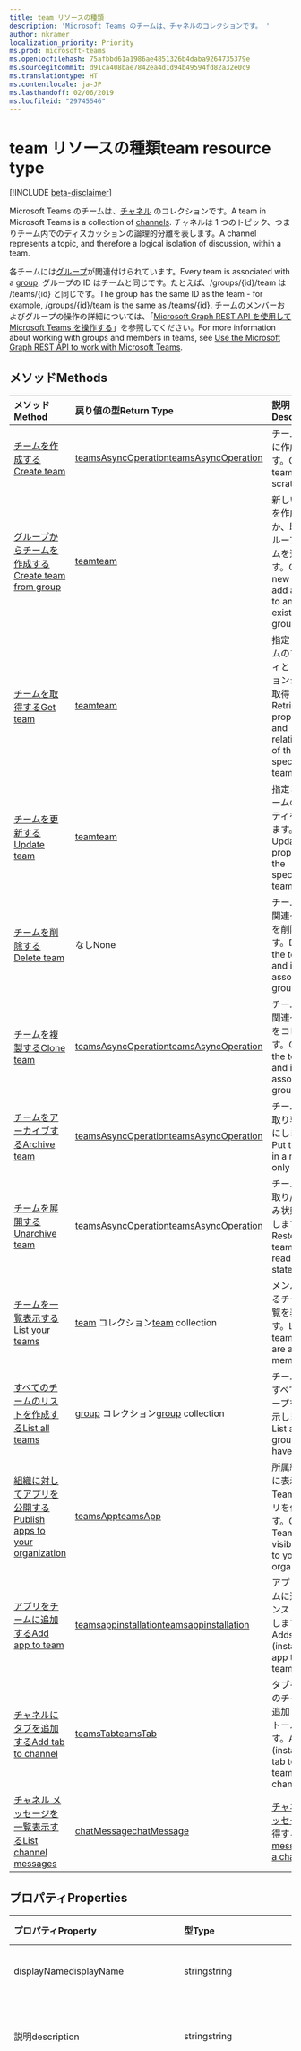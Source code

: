```yaml
---
title: team リソースの種類
description: 'Microsoft Teams のチームは、チャネルのコレクションです。 '
author: nkramer
localization_priority: Priority
ms.prod: microsoft-teams
ms.openlocfilehash: 75afbbd61a1986ae4851326b4daba9264735379e
ms.sourcegitcommit: d91ca408bae7842ea4d1d94b49594fd82a32e0c9
ms.translationtype: HT
ms.contentlocale: ja-JP
ms.lasthandoff: 02/06/2019
ms.locfileid: "29745546"
---
```

# <a name="team-resource-type"></a><span data-ttu-id="2b8b8-103">team リソースの種類</span><span class="sxs-lookup"><span data-stu-id="2b8b8-103">team resource type</span></span>

[!INCLUDE [beta-disclaimer](../../includes/beta-disclaimer.md)]

<span data-ttu-id="2b8b8-104">Microsoft Teams のチームは、[チャネル](channel.md) のコレクションです。</span><span class="sxs-lookup"><span data-stu-id="2b8b8-104">A team in Microsoft Teams is a collection of [channels](channel.md).</span></span> <span data-ttu-id="2b8b8-105">チャネルは 1 つのトピック、つまりチーム内でのディスカッションの論理的分離を表します。</span><span class="sxs-lookup"><span data-stu-id="2b8b8-105">A channel represents a topic, and therefore a logical isolation of discussion, within a team.</span></span>

<span data-ttu-id="2b8b8-106">各チームには[グループ](../resources/group.md)が関連付けられています。</span><span class="sxs-lookup"><span data-stu-id="2b8b8-106">Every team is associated with a [group](../resources/group.md).</span></span>
<span data-ttu-id="2b8b8-107">グループの ID はチームと同じです。たとえば、/groups/{id}/team は /teams/{id} と同じです。</span><span class="sxs-lookup"><span data-stu-id="2b8b8-107">The group has the same ID as the team - for example, /groups/{id}/team is the same as /teams/{id}.</span></span>
<span data-ttu-id="2b8b8-108">チームのメンバーおよびグループの操作の詳細については、「[Microsoft Graph REST API を使用して Microsoft Teams を操作する](teams-api-overview.md)」を参照してください。</span><span class="sxs-lookup"><span data-stu-id="2b8b8-108">For more information about working with groups and members in teams, see [Use the Microsoft Graph REST API to work with Microsoft Teams](teams-api-overview.md).</span></span>

## <a name="methods"></a><span data-ttu-id="2b8b8-109">メソッド</span><span class="sxs-lookup"><span data-stu-id="2b8b8-109">Methods</span></span>

| <span data-ttu-id="2b8b8-110">メソッド</span><span class="sxs-lookup"><span data-stu-id="2b8b8-110">Method</span></span>       | <span data-ttu-id="2b8b8-111">戻り値の型</span><span class="sxs-lookup"><span data-stu-id="2b8b8-111">Return Type</span></span>  |<span data-ttu-id="2b8b8-112">説明</span><span class="sxs-lookup"><span data-stu-id="2b8b8-112">Description</span></span>|
|:---------------|:--------|:----------|
|[<span data-ttu-id="2b8b8-113">チームを作成する</span><span class="sxs-lookup"><span data-stu-id="2b8b8-113">Create team</span></span>](../api/team-post.md) | [<span data-ttu-id="2b8b8-114">teamsAsyncOperation</span><span class="sxs-lookup"><span data-stu-id="2b8b8-114">teamsAsyncOperation</span></span>](teamsasyncoperation.md) | <span data-ttu-id="2b8b8-115">チームを新規に作成します。</span><span class="sxs-lookup"><span data-stu-id="2b8b8-115">Create a team from scratch.</span></span> |
|[<span data-ttu-id="2b8b8-116">グループからチームを作成する</span><span class="sxs-lookup"><span data-stu-id="2b8b8-116">Create team from group</span></span>](../api/team-put-teams.md) | [<span data-ttu-id="2b8b8-117">team</span><span class="sxs-lookup"><span data-stu-id="2b8b8-117">team</span></span>](team.md) | <span data-ttu-id="2b8b8-118">新しいチームを作成するか、既存のグループにチームを追加します。</span><span class="sxs-lookup"><span data-stu-id="2b8b8-118">Create a new team, or add a team to an existing group.</span></span>|
|[<span data-ttu-id="2b8b8-119">チームを取得する</span><span class="sxs-lookup"><span data-stu-id="2b8b8-119">Get team</span></span>](../api/team-get.md) | [<span data-ttu-id="2b8b8-120">team</span><span class="sxs-lookup"><span data-stu-id="2b8b8-120">team</span></span>](team.md) | <span data-ttu-id="2b8b8-121">指定したチームのプロパティとリレーションシップを取得します。</span><span class="sxs-lookup"><span data-stu-id="2b8b8-121">Retrieve the properties and relationships of the specified team.</span></span>|
|[<span data-ttu-id="2b8b8-122">チームを更新する</span><span class="sxs-lookup"><span data-stu-id="2b8b8-122">Update team</span></span>](../api/team-update.md) | [<span data-ttu-id="2b8b8-123">team</span><span class="sxs-lookup"><span data-stu-id="2b8b8-123">team</span></span>](team.md) |<span data-ttu-id="2b8b8-124">指定されたチームのプロパティを更新します。</span><span class="sxs-lookup"><span data-stu-id="2b8b8-124">Update the properties of the specified team.</span></span> |
|[<span data-ttu-id="2b8b8-125">チームを削除する</span><span class="sxs-lookup"><span data-stu-id="2b8b8-125">Delete team</span></span>](/graph/api/group-delete?view=graph-rest-1.0) | <span data-ttu-id="2b8b8-126">なし</span><span class="sxs-lookup"><span data-stu-id="2b8b8-126">None</span></span> |<span data-ttu-id="2b8b8-127">チームとその関連グループを削除します。</span><span class="sxs-lookup"><span data-stu-id="2b8b8-127">Delete the team and its associated group.</span></span> |
|[<span data-ttu-id="2b8b8-128">チームを複製する</span><span class="sxs-lookup"><span data-stu-id="2b8b8-128">Clone team</span></span>](../api/team-clone.md) | [<span data-ttu-id="2b8b8-129">teamsAsyncOperation</span><span class="sxs-lookup"><span data-stu-id="2b8b8-129">teamsAsyncOperation</span></span>](../resources/teamsasyncoperation.md) |<span data-ttu-id="2b8b8-130">チームとその関連グループをコピーします。</span><span class="sxs-lookup"><span data-stu-id="2b8b8-130">Copy the team and its associated group.</span></span> |
|[<span data-ttu-id="2b8b8-131">チームをアーカイブする</span><span class="sxs-lookup"><span data-stu-id="2b8b8-131">Archive team</span></span>](../api/team-archive.md) | [<span data-ttu-id="2b8b8-132">teamsAsyncOperation</span><span class="sxs-lookup"><span data-stu-id="2b8b8-132">teamsAsyncOperation</span></span>](../resources/teamsasyncoperation.md) |<span data-ttu-id="2b8b8-133">チームを読み取り専用状態にします。</span><span class="sxs-lookup"><span data-stu-id="2b8b8-133">Put the team in a read-only state.</span></span> |
|[<span data-ttu-id="2b8b8-134">チームを展開する</span><span class="sxs-lookup"><span data-stu-id="2b8b8-134">Unarchive team</span></span>](../api/team-unarchive.md) | [<span data-ttu-id="2b8b8-135">teamsAsyncOperation</span><span class="sxs-lookup"><span data-stu-id="2b8b8-135">teamsAsyncOperation</span></span>](../resources/teamsasyncoperation.md) |<span data-ttu-id="2b8b8-136">チームを読み取り/書き込み状態に復元します。</span><span class="sxs-lookup"><span data-stu-id="2b8b8-136">Restore the team to a read-write state.</span></span> |
|[<span data-ttu-id="2b8b8-137">チームを一覧表示する</span><span class="sxs-lookup"><span data-stu-id="2b8b8-137">List your teams</span></span>](../api/user-list-joinedteams.md) | <span data-ttu-id="2b8b8-138">[team](team.md) コレクション</span><span class="sxs-lookup"><span data-stu-id="2b8b8-138">[team](team.md) collection</span></span> | <span data-ttu-id="2b8b8-139">メンバーであるチームの一覧を表示します。</span><span class="sxs-lookup"><span data-stu-id="2b8b8-139">List the teams you are a member of.</span></span> |
|[<span data-ttu-id="2b8b8-140">すべてのチームのリストを作成する</span><span class="sxs-lookup"><span data-stu-id="2b8b8-140">List all teams</span></span>](/graph/teams-list-all-teams) | <span data-ttu-id="2b8b8-141">[group](group.md) コレクション</span><span class="sxs-lookup"><span data-stu-id="2b8b8-141">[group](group.md) collection</span></span> | <span data-ttu-id="2b8b8-142">チームを持つすべてのグループを一覧表示します。</span><span class="sxs-lookup"><span data-stu-id="2b8b8-142">List all groups that have teams.</span></span> |
|[<span data-ttu-id="2b8b8-143">組織に対してアプリを公開する</span><span class="sxs-lookup"><span data-stu-id="2b8b8-143">Publish apps to your organization</span></span>](../resources/teamsapp.md)| [<span data-ttu-id="2b8b8-144">teamsApp</span><span class="sxs-lookup"><span data-stu-id="2b8b8-144">teamsApp</span></span>](../resources/teamsapp.md) | <span data-ttu-id="2b8b8-145">所属組織のみに表示する Teams アプリを作成します。</span><span class="sxs-lookup"><span data-stu-id="2b8b8-145">Create Teams apps visible only to your organization.</span></span> |
|[<span data-ttu-id="2b8b8-146">アプリをチームに追加する</span><span class="sxs-lookup"><span data-stu-id="2b8b8-146">Add app to team</span></span>](../api/teamsappinstallation-add.md) | [<span data-ttu-id="2b8b8-147">teamsappinstallation</span><span class="sxs-lookup"><span data-stu-id="2b8b8-147">teamsappinstallation</span></span>](teamsappinstallation.md) | <span data-ttu-id="2b8b8-148">アプリをチームに追加 (インストール) します。</span><span class="sxs-lookup"><span data-stu-id="2b8b8-148">Adds (installs) an app to a team.</span></span>|
|[<span data-ttu-id="2b8b8-149">チャネルにタブを追加する</span><span class="sxs-lookup"><span data-stu-id="2b8b8-149">Add tab to channel</span></span>](../api/teamstab-add.md) | [<span data-ttu-id="2b8b8-150">teamsTab</span><span class="sxs-lookup"><span data-stu-id="2b8b8-150">teamsTab</span></span>](../resources/teamstab.md) | <span data-ttu-id="2b8b8-151">タブをチームのチャネルに追加 (インストール) します。</span><span class="sxs-lookup"><span data-stu-id="2b8b8-151">Adds (installs) a tab to a team's channel.</span></span>|
|[<span data-ttu-id="2b8b8-152">チャネル メッセージを一覧表示する</span><span class="sxs-lookup"><span data-stu-id="2b8b8-152">List channel messages</span></span>](../api/channel-list-messages.md)  | [<span data-ttu-id="2b8b8-153">chatMessage</span><span class="sxs-lookup"><span data-stu-id="2b8b8-153">chatMessage</span></span>](../resources/chatmessage.md) | [<span data-ttu-id="2b8b8-154">チャネルのメッセージを取得する</span><span class="sxs-lookup"><span data-stu-id="2b8b8-154">Get messages in a channel</span></span>](../api/channel-list-messages.md) |

## <a name="properties"></a><span data-ttu-id="2b8b8-155">プロパティ</span><span class="sxs-lookup"><span data-stu-id="2b8b8-155">Properties</span></span>

| <span data-ttu-id="2b8b8-156">プロパティ</span><span class="sxs-lookup"><span data-stu-id="2b8b8-156">Property</span></span> | <span data-ttu-id="2b8b8-157">型</span><span class="sxs-lookup"><span data-stu-id="2b8b8-157">Type</span></span>   | <span data-ttu-id="2b8b8-158">説明</span><span class="sxs-lookup"><span data-stu-id="2b8b8-158">Description</span></span> |
|:---------------|:--------|:----------|
|<span data-ttu-id="2b8b8-159">displayName</span><span class="sxs-lookup"><span data-stu-id="2b8b8-159">displayName</span></span>|<span data-ttu-id="2b8b8-160">string</span><span class="sxs-lookup"><span data-stu-id="2b8b8-160">string</span></span>| <span data-ttu-id="2b8b8-161">チームの名前。</span><span class="sxs-lookup"><span data-stu-id="2b8b8-161">The name of the team.</span></span> |
|<span data-ttu-id="2b8b8-162">説明</span><span class="sxs-lookup"><span data-stu-id="2b8b8-162">description</span></span>|<span data-ttu-id="2b8b8-163">string</span><span class="sxs-lookup"><span data-stu-id="2b8b8-163">string</span></span>| <span data-ttu-id="2b8b8-164">チームに関するオプションの説明。</span><span class="sxs-lookup"><span data-stu-id="2b8b8-164">An optional description for the team.</span></span> |
|<span data-ttu-id="2b8b8-165">classification</span><span class="sxs-lookup"><span data-stu-id="2b8b8-165">classification</span></span>|<span data-ttu-id="2b8b8-166">string</span><span class="sxs-lookup"><span data-stu-id="2b8b8-166">string</span></span>| <span data-ttu-id="2b8b8-167">省略可能なラベル。</span><span class="sxs-lookup"><span data-stu-id="2b8b8-167">An optional label.</span></span> <span data-ttu-id="2b8b8-168">通常、チームのデータまたはビジネスの機密度を記述します。</span><span class="sxs-lookup"><span data-stu-id="2b8b8-168">Typically describes the data or business sensitivity of the team.</span></span> <span data-ttu-id="2b8b8-169">テナントのディレクトリで事前に構成されているセットのいずれかに一致する必要があります。</span><span class="sxs-lookup"><span data-stu-id="2b8b8-169">Must match one of a pre-configured set in the tenant's directory.</span></span> |
|<span data-ttu-id="2b8b8-170">specialization</span><span class="sxs-lookup"><span data-stu-id="2b8b8-170">specialization</span></span>|[<span data-ttu-id="2b8b8-171">teamSpecialization</span><span class="sxs-lookup"><span data-stu-id="2b8b8-171">teamSpecialization</span></span>](teamspecialization.md)| <span data-ttu-id="2b8b8-172">省略可能。</span><span class="sxs-lookup"><span data-stu-id="2b8b8-172">Optional.</span></span> <span data-ttu-id="2b8b8-173">チームが特定のユース ケースを目的としているかどうかを示します。</span><span class="sxs-lookup"><span data-stu-id="2b8b8-173">Indicates whether the team is intended for a particular use case.</span></span>  <span data-ttu-id="2b8b8-174">チーム専門分野ごとに、ユース ケースをターゲットとする一意の動作とエクスペリエンスにアクセスできます。</span><span class="sxs-lookup"><span data-stu-id="2b8b8-174">Each team specialization has access to unique behaviors and experiences targeted to its use case.</span></span> |
|<span data-ttu-id="2b8b8-175">visibility</span><span class="sxs-lookup"><span data-stu-id="2b8b8-175">visibility</span></span>|[<span data-ttu-id="2b8b8-176">teamVisibilityType</span><span class="sxs-lookup"><span data-stu-id="2b8b8-176">teamVisibilityType</span></span>](teamvisibilitytype.md)| <span data-ttu-id="2b8b8-177">グループとチームの可視性。</span><span class="sxs-lookup"><span data-stu-id="2b8b8-177">The visibility of a the group and team.</span></span> <span data-ttu-id="2b8b8-178">既定では Public です。</span><span class="sxs-lookup"><span data-stu-id="2b8b8-178">Defaults to Public.</span></span> |
|<span data-ttu-id="2b8b8-179">funSettings</span><span class="sxs-lookup"><span data-stu-id="2b8b8-179">funSettings</span></span>|[<span data-ttu-id="2b8b8-180">teamFunSettings</span><span class="sxs-lookup"><span data-stu-id="2b8b8-180">teamFunSettings</span></span>](teamfunsettings.md) |<span data-ttu-id="2b8b8-181">チームでの Giphy、ミーム、およびステッカーの使用を構成する設定。</span><span class="sxs-lookup"><span data-stu-id="2b8b8-181">Settings to configure use of Giphy, memes, and stickers in the team.</span></span>|
|<span data-ttu-id="2b8b8-182">guestSettings</span><span class="sxs-lookup"><span data-stu-id="2b8b8-182">guestSettings</span></span>|[<span data-ttu-id="2b8b8-183">teamGuestSettings</span><span class="sxs-lookup"><span data-stu-id="2b8b8-183">teamGuestSettings</span></span>](teamguestsettings.md) |<span data-ttu-id="2b8b8-184">ゲストがチームでチャネルを作成、更新、削除できるかどうかを構成する設定。</span><span class="sxs-lookup"><span data-stu-id="2b8b8-184">Settings to configure whether guests can create, update, or delete channels in the team.</span></span>|
|<span data-ttu-id="2b8b8-185">InternalId</span><span class="sxs-lookup"><span data-stu-id="2b8b8-185">InternalId</span></span> | <span data-ttu-id="2b8b8-186">string</span><span class="sxs-lookup"><span data-stu-id="2b8b8-186">string</span></span> | <span data-ttu-id="2b8b8-187">監査ログまたは [Office 365 マネージメント アクティビティ API](https://docs.microsoft.com/ja-JP/office/office-365-management-api/office-365-management-activity-api-reference) など、いくつかの場所で使用されているチームの一意の ID。</span><span class="sxs-lookup"><span data-stu-id="2b8b8-187">A unique ID for the team that has been used in a few places such as the audit log/[Office 365 Management Activity API](https://docs.microsoft.com/ja-JP/office/office-365-management-api/office-365-management-activity-api-reference).</span></span> |
|<span data-ttu-id="2b8b8-188">isArchived</span><span class="sxs-lookup"><span data-stu-id="2b8b8-188">isArchived</span></span>|<span data-ttu-id="2b8b8-189">Boolean</span><span class="sxs-lookup"><span data-stu-id="2b8b8-189">Boolean</span></span>|<span data-ttu-id="2b8b8-190">このチームが読み取り専用モードかどうか。</span><span class="sxs-lookup"><span data-stu-id="2b8b8-190">Whether this team is in read-only mode.</span></span> |
|<span data-ttu-id="2b8b8-191">memberSettings</span><span class="sxs-lookup"><span data-stu-id="2b8b8-191">memberSettings</span></span>|[<span data-ttu-id="2b8b8-192">teamMemberSettings</span><span class="sxs-lookup"><span data-stu-id="2b8b8-192">teamMemberSettings</span></span>](teammembersettings.md) |<span data-ttu-id="2b8b8-193">メンバーが特定のアクション (チャネルの作成、ボットの追加など) をチーム内で実行できるかどうかを構成する設定。</span><span class="sxs-lookup"><span data-stu-id="2b8b8-193">Settings to configure whether members can perform certain actions, for example, create channels and add bots, in the team.</span></span>|
|<span data-ttu-id="2b8b8-194">messagingSettings</span><span class="sxs-lookup"><span data-stu-id="2b8b8-194">messagingSettings</span></span>|[<span data-ttu-id="2b8b8-195">teamMessagingSettings</span><span class="sxs-lookup"><span data-stu-id="2b8b8-195">teamMessagingSettings</span></span>](teammessagingsettings.md) |<span data-ttu-id="2b8b8-196">チームでメッセージとメンションを構成する設定。</span><span class="sxs-lookup"><span data-stu-id="2b8b8-196">Settings to configure messaging and mentions in the team.</span></span>|
|<span data-ttu-id="2b8b8-197">webUrl</span><span class="sxs-lookup"><span data-stu-id="2b8b8-197">webUrl</span></span>|<span data-ttu-id="2b8b8-198">string (読み取り専用)</span><span class="sxs-lookup"><span data-stu-id="2b8b8-198">string (readonly)</span></span> | <span data-ttu-id="2b8b8-199">Microsoft Teams クライアントのチームに移動するハイパーリンク。</span><span class="sxs-lookup"><span data-stu-id="2b8b8-199">A hyperlink that will go to the team in the Microsoft Teams client.</span></span> <span data-ttu-id="2b8b8-200">これは、Microsoft Teams クライアントでチームを右クリックし、**[Get link to team]** を選択すると作成される URL です。</span><span class="sxs-lookup"><span data-stu-id="2b8b8-200">This is the URL that you get when you right-click a team in the Microsoft Teams client and select **Get link to team**.</span></span> <span data-ttu-id="2b8b8-201">この URL は不透明 blob として扱われる必要があり、また解析されません。</span><span class="sxs-lookup"><span data-stu-id="2b8b8-201">This URL should be treated as an opaque blob, and not parsed.</span></span> |

## <a name="relationships"></a><span data-ttu-id="2b8b8-202">リレーションシップ</span><span class="sxs-lookup"><span data-stu-id="2b8b8-202">Relationships</span></span>

| <span data-ttu-id="2b8b8-203">リレーションシップ</span><span class="sxs-lookup"><span data-stu-id="2b8b8-203">Relationship</span></span> | <span data-ttu-id="2b8b8-204">型</span><span class="sxs-lookup"><span data-stu-id="2b8b8-204">Type</span></span>   | <span data-ttu-id="2b8b8-205">説明</span><span class="sxs-lookup"><span data-stu-id="2b8b8-205">Description</span></span> |
|:---------------|:--------|:----------|
|<span data-ttu-id="2b8b8-206">apps</span><span class="sxs-lookup"><span data-stu-id="2b8b8-206">apps</span></span>|<span data-ttu-id="2b8b8-207">[teamsApp](teamsapp.md) コレクション</span><span class="sxs-lookup"><span data-stu-id="2b8b8-207">[teamsApp](teamsapp.md) collection</span></span>| <span data-ttu-id="2b8b8-208">(現在不使用) このチームにインストールされているアプリ。</span><span class="sxs-lookup"><span data-stu-id="2b8b8-208">(Obsolete) The apps installed in this team.</span></span>|
|<span data-ttu-id="2b8b8-209">channels</span><span class="sxs-lookup"><span data-stu-id="2b8b8-209">channels</span></span>|<span data-ttu-id="2b8b8-210">[channel](channel.md) コレクション</span><span class="sxs-lookup"><span data-stu-id="2b8b8-210">[channel](channel.md) collection</span></span>|<span data-ttu-id="2b8b8-211">チームに関連付けられているチャネルとメッセージのコレクション。</span><span class="sxs-lookup"><span data-stu-id="2b8b8-211">The collection of channels & messages associated with the team.</span></span>|
|<span data-ttu-id="2b8b8-212">installedApps</span><span class="sxs-lookup"><span data-stu-id="2b8b8-212">installedApps</span></span>|<span data-ttu-id="2b8b8-213">[teamsAppInstallation](teamsappinstallation.md) コレクション</span><span class="sxs-lookup"><span data-stu-id="2b8b8-213">[teamsAppInstallation](teamsappinstallation.md) collection</span></span>|<span data-ttu-id="2b8b8-214">このチームにインストールされているアプリ。</span><span class="sxs-lookup"><span data-stu-id="2b8b8-214">The apps installed in this team.</span></span>|
|<span data-ttu-id="2b8b8-215">owners</span><span class="sxs-lookup"><span data-stu-id="2b8b8-215">owners</span></span>|[<span data-ttu-id="2b8b8-216">user</span><span class="sxs-lookup"><span data-stu-id="2b8b8-216">user</span></span>](user.md)| <span data-ttu-id="2b8b8-217">このチームの所有者の一覧。</span><span class="sxs-lookup"><span data-stu-id="2b8b8-217">The list of this team's owners.</span></span> |
|<span data-ttu-id="2b8b8-218">operations</span><span class="sxs-lookup"><span data-stu-id="2b8b8-218">operations</span></span>|<span data-ttu-id="2b8b8-219">[teamsAsyncOperation](teamsasyncoperation.md) コレクション</span><span class="sxs-lookup"><span data-stu-id="2b8b8-219">[teamsAsyncOperation](teamsasyncoperation.md) collection</span></span>| <span data-ttu-id="2b8b8-220">このチームで実行済みまたは実行中の非同期操作です。</span><span class="sxs-lookup"><span data-stu-id="2b8b8-220">The async operations that ran or are running on this team.</span></span> | 
|<span data-ttu-id="2b8b8-221">template</span><span class="sxs-lookup"><span data-stu-id="2b8b8-221">template</span></span>|[<span data-ttu-id="2b8b8-222">teamsTemplate</span><span class="sxs-lookup"><span data-stu-id="2b8b8-222">teamsTemplate</span></span>](teamstemplate.md)| <span data-ttu-id="2b8b8-223">このチームの作成元テンプレート。</span><span class="sxs-lookup"><span data-stu-id="2b8b8-223">The template this team was created from.</span></span> <span data-ttu-id="2b8b8-224">[使用可能なテンプレート](https://docs.microsoft.com/ja-JP/MicrosoftTeams/get-started-with-teams-templates)を参照してください。</span><span class="sxs-lookup"><span data-stu-id="2b8b8-224">See [available templates](https://docs.microsoft.com/ja-JP/MicrosoftTeams/get-started-with-teams-templates).</span></span> |

## <a name="json-representation"></a><span data-ttu-id="2b8b8-225">JSON 表記</span><span class="sxs-lookup"><span data-stu-id="2b8b8-225">JSON representation</span></span>

<span data-ttu-id="2b8b8-226">リソースの JSON 表記を次に示します。</span><span class="sxs-lookup"><span data-stu-id="2b8b8-226">The following is a JSON representation of the resource.</span></span>

<!-- {
  "blockType": "resource",
  "@odata.type": "microsoft.graph.team",
  "baseType": "microsoft.graph.entity"
}-->

```json
{  
  "guestSettings": {"@odata.type": "microsoft.graph.teamGuestSettings"},
  "memberSettings": {"@odata.type": "microsoft.graph.teamMemberSettings"},
  "messagingSettings": {"@odata.type": "microsoft.graph.teamMessagingSettings"},
  "funSettings": {"@odata.type": "microsoft.graph.teamFunSettings"},
  "internalId": "19:...big.number...@thread.skype",
  "isArchived": false,
  "webUrl": "https://...longUrl..."
}

```

<!-- uuid: 8fcb5dbc-d5aa-4681-8e31-b001d5168d79
2015-10-25 14:57:30 UTC -->
<!--
{
  "type": "#page.annotation",
  "description": "team resource",
  "keywords": "",
  "section": "documentation",
  "tocPath": "",
  "suppressions": [
    "Error: /api-reference/beta/resources/team.md:\r\n      Exception processing links.\r\n    System.ArgumentException: Link Definition was null. Link text: !INCLUDE [beta-disclaimer](../../includes/beta-disclaimer.md)\r\n      at ApiDoctor.Validation.DocFile.get_LinkDestinations()\r\n      at ApiDoctor.Validation.DocSet.ValidateLinks(Boolean includeWarnings, String[] relativePathForFiles, IssueLogger issues, Boolean requireFilenameCaseMatch, Boolean printOrphanedFiles)"
  ]
}
-->

## <a name="see-also"></a><span data-ttu-id="2b8b8-227">関連項目</span><span class="sxs-lookup"><span data-stu-id="2b8b8-227">See Also</span></span>
- [<span data-ttu-id="2b8b8-228">チームを使用してグループを作成する</span><span class="sxs-lookup"><span data-stu-id="2b8b8-228">Creating a group with a team</span></span>](/graph/teams-create-group-and-team)
- [<span data-ttu-id="2b8b8-229">Teams API の概要</span><span class="sxs-lookup"><span data-stu-id="2b8b8-229">Teams API Overview</span></span>](teams-api-overview.md)
